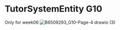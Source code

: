 # TutorSystemEntity G10 
Only for week06 
![B6509293_G10-Page-4 drawio (3)](https://github.com/user-attachments/assets/49ae994d-0ca5-4956-8055-8531b42d31eb)

